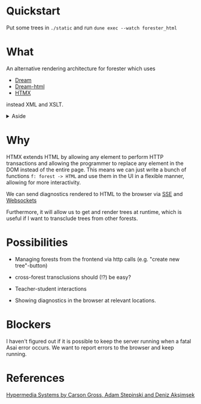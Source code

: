 # Quickstart

Put some trees in `./static` and run `dune exec --watch forester_html`

# What

An alternative rendering architecture for forester which uses 

- [Dream](https://aantron.github.io/dream/) 
- [Dream-html](https://ocaml.org/p/dream-html/2.0.0/doc/index.html) 
- [HTMX](https://htmx.org/) 

instead XML and XSLT.

<details>
<summary>Aside</summary>
Coincidentally, this repo kind of functions as an ocaml implementation
of a development server for forester:
running `dune exec --watch forester_html` shows the compilation errors and
hosts the forest (although currently not everything is being rendered).
The downside is obviously that the functionality is not "installable",
meaning you need to run `dune` in the repo for this to work.
</details>

# Why

HTMX extends HTML by allowing any element to perform HTTP transactions and
allowing the programmer to replace any element in the DOM instead of the entire
page. This means we can just write a bunch of functions `f: forest -> HTML` and
use them in the UI in a flexible manner, allowing for more interactivity. 

We can send diagnostics rendered to HTML to the browser via [SSE](https://htmx.org/extensions/server-sent-events) and [Websockets](https://aantron.github.io/dream/#websockets)

Furthermore, it will allow us to get and render trees at runtime, which is useful
if I want to transclude trees from other forests. 

# Possibilities

- Managing forests from the frontend via http calls (e.g. "create new tree"-button)
 
- cross-forest transclusions should (!?) be easy?

- Teacher-student interactions

- Showing diagnostics in the browser at relevant locations.

# Blockers

I haven't figured out if it is possible to keep the server running
when a fatal Asai error occurs. We want to report errors to the browser
and keep running.

# References
[Hypermedia Systems by Carson Gross, Adam Stepinski and Deniz Akşimşek](https://hypermedia.systems/)
